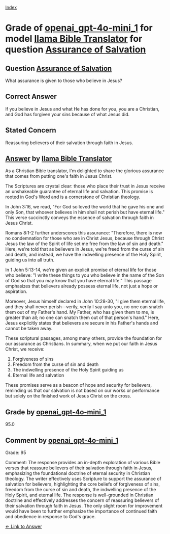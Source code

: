 
[Index](../../../../index.md)
# Grade of [openai_gpt-4o-mini_1](../../../grading_models/openai_gpt-4o-mini_1.md) for model [llama Bible Translator](../../../answering_models/llama_Bible_Translator.md) for question [Assurance of Salvation](../../../questions/Assurance_of_Salvation.md)

## Question [Assurance of Salvation](../../../questions/Assurance_of_Salvation.md)
What assurance is given to those who believe in Jesus?

## Correct Answer
If you believe in Jesus and what He has done for you, you are a Christian, and God has forgiven your sins because of what Jesus did.

## Stated Concern
Reassuring believers of their salvation through faith in Jesus.

## [Answer](../Assurance_of_Salvation.md) by [llama Bible Translator](../../../answering_models/llama_Bible_Translator.md)
As a Christian Bible translator, I'm delighted to share the glorious assurance that comes from putting one's faith in Jesus Christ.

The Scriptures are crystal clear: those who place their trust in Jesus receive an unshakeable guarantee of eternal life and salvation. This promise is rooted in God's Word and is a cornerstone of Christian theology.

In John 3:16, we read, "For God so loved the world that he gave his one and only Son, that whoever believes in him shall not perish but have eternal life." This verse succinctly conveys the essence of salvation through faith in Jesus Christ.

Romans 8:1-2 further underscores this assurance: "Therefore, there is now no condemnation for those who are in Christ Jesus, because through Christ Jesus the law of the Spirit of life set me free from the law of sin and death." Here, we're told that as believers in Jesus, we're freed from the curse of sin and death, and instead, we have the indwelling presence of the Holy Spirit, guiding us into all truth.

In 1 John 5:13-14, we're given an explicit promise of eternal life for those who believe: "I write these things to you who believe in the name of the Son of God so that you may know that you have eternal life." This passage emphasizes that believers already possess eternal life, not just a hope or aspiration.

Moreover, Jesus himself declared in John 10:28-30, "I give them eternal life, and they shall never perish—verily, verily I say unto you, no one can snatch them out of my Father's hand. My Father, who has given them to me, is greater than all; no one can snatch them out of that person's hand." Here, Jesus explicitly states that believers are secure in his Father's hands and cannot be taken away.

These scriptural passages, among many others, provide the foundation for our assurance as Christians. In summary, when we put our faith in Jesus Christ, we receive:

1. Forgiveness of sins
2. Freedom from the curse of sin and death
3. The indwelling presence of the Holy Spirit guiding us
4. Eternal life and salvation

These promises serve as a beacon of hope and security for believers, reminding us that our salvation is not based on our works or performance but solely on the finished work of Jesus Christ on the cross.

## Grade by [openai_gpt-4o-mini_1](../../../grading_models/openai_gpt-4o-mini_1.md)
95.0

## Comment by [openai_gpt-4o-mini_1](../../../grading_models/openai_gpt-4o-mini_1.md)
Grade: 95

Comment: The response provides an in-depth exploration of various Bible verses that reassure believers of their salvation through faith in Jesus, emphasizing the foundational doctrine of eternal security in Christian theology. The writer effectively uses Scripture to support the assurance of salvation for believers, highlighting the core beliefs of forgiveness of sins, freedom from the curse of sin and death, the indwelling presence of the Holy Spirit, and eternal life. The response is well-grounded in Christian doctrine and effectively addresses the concern of reassuring believers of their salvation through faith in Jesus. The only slight room for improvement would have been to further emphasize the importance of continued faith and obedience in response to God's grace.

[&lt;- Link to Answer](../Assurance_of_Salvation.md)
